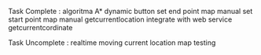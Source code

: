 Task Complete :
algoritma A*
dynamic button 
set end point map manual
set start point map manual
getcurrentlocation
integrate with web service
getcurrentcordinate

Task Uncomplete : 
realtime moving current location
map
testing
